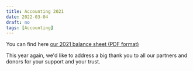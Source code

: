 ```yaml
---
title: Accounting 2021
date: 2022-03-04
draft: no
tags: [Accounting]
---
```

You can find here [our 2021 balance sheet (PDF format)](/media/post/bilan_compta_2021/compta2021.en.pdf)

This year again, we'd like to address a big thank you to all our partners and donors for your support and your trust.
